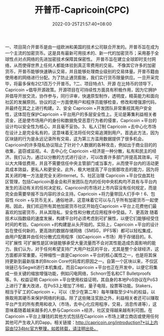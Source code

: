 ﻿---
weight: 
title: "开普币-Capricoin(CPC)"
description: "开普币是由一组欧洲和美国的技术公司联合开发的"
date: 2022-03-25T21:57:40+08:00
lastmod: 2022-03-25T16:45:40+08:00
draft: false
authors: ["Metabd"]
featuredImage: "kaipubi-capricoincpc.webp"
link: ""
tags: ["数字代币","开普币-Capricoin(CPC)"]
categories: ["navigation"]
navigation: ["数字代币"]
lightgallery: true
toc: true
pinned: false
recommend: false
recommend1: false
---
一、项目简介开普币是由一组欧洲和美国的技术公司联合开发的。开普币旨在成为一个主流的加密货币。这是具有最新可用技术的、新一代的加密货币；采用基于全球性点对点网络的先进加密技术保障其保密性。
开普币旨在建立全球即时支付网络，从而使得世界上任何人都能体验到真正零费用的交易。
不像其它许多的加密货币，开普币能够快速确认交易，并且能够处理商业级别的交易体量。开普币籍由使用者的网络进行分配。为了防止通货膨胀，我们实行货币限量供应。一旦开采完毕，将最多保有2亿1百万个开普币。?二、项目特点1、开源
在比特币的领导下，Capricoin +倡导开源政策。开源项目在可持续性方面具有积极作用，因为它拥护并倡导开放交流，协作参与，同行评审，快速原型制作，透明度，精英能力和面向社区的发展原则。协议的这一方面使用户和程序员能够检查，修改和增强源代码，并最终在其之上进行构建。2、安全
Capricoin +开发团队非常重视其用户安全性，这体现在保护Capricoin +平台用户的多层安全性上。无论是筹集利益相关者资金，还是使市场用户的身份和数据免受恶意行为者的侵害，Capricoin +平台的设计均以安全性为核心，并且毫不妥协。3、私人订制
Capricoin +去中心化市场在设计上是完全私有的，这意味着无法将任何交易追溯到用户。首选此方法，因为区块链的行为是永远记录所有交易，这为第三方滥用数据提供了很多机会。Capricoin的许多隐私协议阻止了针对个人数据的各种攻击，例如出于商业目的的收集，盗窃或监视。4、去中心化
Capricoin +经济是一种分散，私有和民主的经济。我们认为，通过以分散的方式进行设计，可以改善许多部门并提高其效率。可以大大降低费用，并且不需要信任中央主管部门或当事方，从而使平台内的活动更具成本效益，更私人和更安全。此外，极大地提高了平台抵御攻击的能力，因为将其关闭的唯一方法是完全关闭Internet。5、社区治理
Capricoin +平台仅由其社区管理，包括Capricoin基金会和开发团队在内的任何中央机构均不具有与平台内发生的活动有关的任何决定权。Capricoin的市场对上市内容没有任何规定，而是完全由需要举报不当内容的涉众主持。Capricoin +将力量带回人们手中！6、包容性
ricoin +与货币无关。通俗地讲，这意味着它可以与几乎所有加密货币一起使用。因此，我们欢迎所有其他加密货币社区开始在Capricoin +平台上花费他们最喜欢的加密货币，并从其隐私，安全性和分散式应用程序中受益。7、更高效
随着技术以指数级的速度发展，构建平台时必须考虑到可扩展性，以便它们能够经受住时间的考验。Capricoin +的构建是从头开始的。实际上，Capricoin +平台的设计旨在使任何新的，更高效的数据存储网络（SMSG，IPFS等）都可以轻松集成，由用户配置并由任何分散式应用程序（如Capricoin +市场）用于存储目的。8、可扩展性
可扩展性是区块链能够承受大量流量而不会对其性能造成负面影响的能力。我们认为，对于任何希望支持广大用户社区的平台，尤其是整个全球经济，这方面都非常重要。可伸缩性一直是Capricoin +平台的核心属性之一，也是将其保持更新到最新版本的Bitcoin Core代码库的原因之一。自第一个区块以来，不仅区块链已与Segwit进行本机集成，而且Capricoin +平台也正在开发中，以便它将集成一些关键的缩放增强功能，例如闪电网络，Schnorr签名和CT Bulletproofs等。9、权益证明
Capricoin +平台使用权益证明，其自身的本地PoS协议在PoS3上进行了重大改进，在PoS3上增加了冷桩，量子电阻，投票等功能。Stakers，相当于矿工的Capricoin +，可以（至少在第二年）每年赚取至少4％的权益，以换取用其硬币来保护网络的利益。除了这些赌注奖励之外，利益相关者还可以赚取平台产生的所有费用和收入（市场，去中心化应用程序，交易，消息传递等），这意味着随着越来越多的人参与Capricoin +经济，社区变得越来越有利可图。在Capricoin +平台上赚钱的其他方式包括在Capricoin +市场上建立商店或使用任何其他可产生收入的Dapp。相关链接：http://capricoin.org/introduction?*以上内容由1234btc官方整理，如若转载，请注明出处。
